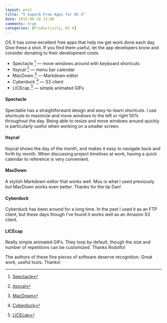 ```yaml
---
layout: post
title: "5 Superb Free Apps for OS X"
date: 2015-09-18 13:00
comments: true
categories: [Productivity, OS X]
---
```


OS X has some excellent free apps that help me get work done each day. Give these a shot. If you find them useful, let the app developers know and consider donating to their development costs.

 * Spectacle [^spec] &mdash; move windows around with keyboard shortcuts
 * Itsycal [^itsycal] &mdash; menu bar calendar
 * MacDown [^mac] &mdash; Markdown editor
 * Cyberduck [^duck] &mdash; S3 client
 * LICEcap [^lice] &mdash; simple animated GIFs

#### Spectacle

Spectable has a straightforward design and easy-to-learn shortcuts. I use shortcuts to maximize and move windows to the left or right 50% throughout the day. Being able to resize and move windows around quickly is particularly useful when working on a smaller screen.

#### Itsycal

Itsycal shows the day of the month, and makes it easy to navigate back and forth by month. When discussing project timelines at work, having a quick calendar to reference is very convenient.

#### MacDown

A stylish Markdown editor that works well. Mou is what I used previously but MacDown works even better. Thanks for the tip Dan!

#### Cyberduck

Cyberduck has been around for a long time. In the past I used it as an FTP client, but these days though I've found it works well as an Amazon S3 client.

#### LICEcap

Really simple animated GIFs. They loop by default, though the size and number of repetitions can be customized. Thanks Rodolfo!


The authors of these fine pieces of software deserve recognition. Great work, useful tools. Thanks!


[^itsycal]: [itsycal](http://www.mowglii.com/itsycal/)

[^spec]: [Spectacle](https://www.spectacleapp.com/)

[^mac]: [MacDown](http://macdown.uranusjr.com/)

[^duck]: [Cyberduck](https://cyberduck.io/?l=en)

[^lice]: [LICEcap](http://licecap.en.softonic.com/?ex=SWH-1740.1)